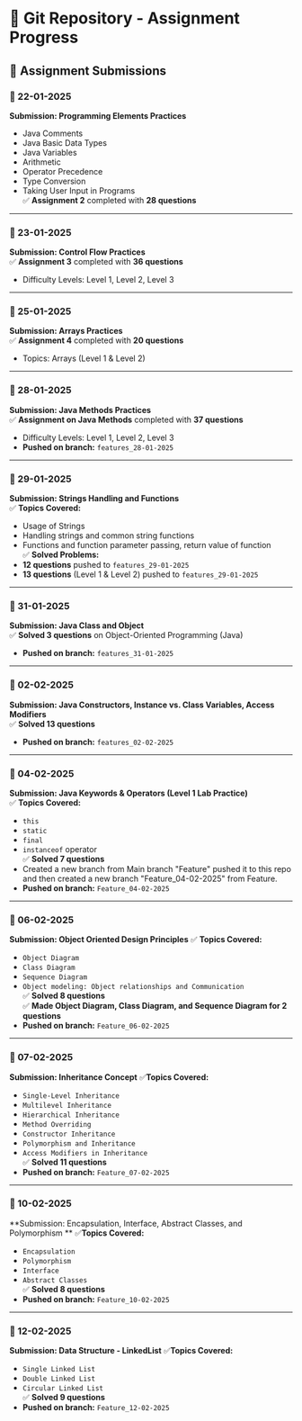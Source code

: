 # 🚀 Git Repository - Assignment Progress  

## 📌 Assignment Submissions  

### 📅 22-01-2025  
**Submission: Programming Elements Practices**  
- Java Comments  
- Java Basic Data Types  
- Java Variables  
- Arithmetic  
- Operator Precedence  
- Type Conversion  
- Taking User Input in Programs  
✅ **Assignment 2** completed with **28 questions**  

---

### 📅 23-01-2025  
**Submission: Control Flow Practices**  
✅ **Assignment 3** completed with **36 questions**  
- Difficulty Levels: Level 1, Level 2, Level 3  

---

### 📅 25-01-2025  
**Submission: Arrays Practices**  
✅ **Assignment 4** completed with **20 questions**  
- Topics: Arrays (Level 1 & Level 2)  

---

### 📅 28-01-2025  
**Submission: Java Methods Practices**  
✅ **Assignment on Java Methods** completed with **37 questions**  
- Difficulty Levels: Level 1, Level 2, Level 3  
- **Pushed on branch:** `features_28-01-2025`  

---

### 📅 29-01-2025  
**Submission: Strings Handling and Functions**  
✅ **Topics Covered:**  
- Usage of Strings  
- Handling strings and common string functions  
- Functions and function parameter passing, return value of function  
✅ **Solved Problems:**  
- **12 questions** pushed to `features_29-01-2025`  
- **13 questions** (Level 1 & Level 2) pushed to `features_29-01-2025`  

---

### 📅 31-01-2025  
**Submission: Java Class and Object**  
✅ **Solved 3 questions** on Object-Oriented Programming (Java)  
- **Pushed on branch:** `features_31-01-2025`  

---

### 📅 02-02-2025  
**Submission: Java Constructors, Instance vs. Class Variables, Access Modifiers**  
✅ **Solved 13 questions**  
- **Pushed on branch:** `features_02-02-2025`  

---

### 📅 04-02-2025  
**Submission: Java Keywords & Operators (Level 1 Lab Practice)**  
✅ **Topics Covered:**  
- `this`  
- `static`  
- `final`  
- `instanceof` operator  
✅ **Solved 7 questions**
- Created a new branch from Main branch "Feature" pushed it to this repo and then created a new branch "Feature_04-02-2025" from Feature.
- **Pushed on branch:** `Feature_04-02-2025`  

---
### 📅 06-02-2025 
**Submission: Object Oriented Design Principles**
✅ **Topics Covered:**  
- `Object Diagram`  
- `Class Diagram`  
- `Sequence Diagram`
- `Object modeling: Object relationships and Communication` <br>
✅ **Solved 8 questions** <br>
✅ **Made Object Diagram, Class Diagram, and Sequence Diagram for 2 questions**
- **Pushed on branch:** `Feature_06-02-2025`

---
### 📅 07-02-2025 
**Submission: Inheritance Concept**
✅**Topics Covered:**
- `Single-Level Inheritance`
- `Multilevel Inheritance`
- `Hierarchical Inheritance`
- `Method Overriding`
- `Constructor Inheritance`
- `Polymorphism and Inheritance`
- `Access Modifiers in Inheritance` <br>
✅ **Solved 11 questions**
- **Pushed on branch:** `Feature_07-02-2025`

---
### 📅 10-02-2025 
**Submission: Encapsulation, Interface, Abstract Classes, and Polymorphism **
✅**Topics Covered:**
- `Encapsulation`
- `Polymorphism`
- `Interface`
- `Abstract Classes` <br>
✅ **Solved 8 questions**
- **Pushed on branch:** `Feature_10-02-2025`

---
### 📅 12-02-2025 
**Submission: Data Structure - LinkedList**
✅**Topics Covered:**
- `Single Linked List`
- `Double Linked List`
- `Circular Linked List` <br>
✅ **Solved 9 questions**
- **Pushed on branch:** `Feature_12-02-2025`

